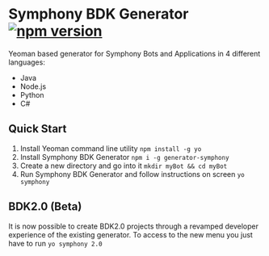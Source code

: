 # Symphony BDK Generator [![npm version](https://badge.fury.io/js/generator-symphony.svg)](https://badge.fury.io/js/generator-symphony)

Yeoman based generator for Symphony Bots and Applications in 4 different languages:
- Java
- Node.js
- Python
- C#

## Quick Start

1. Install Yeoman command line utility `npm install -g yo` 
2. Install Symphony BDK Generator `npm i -g generator-symphony`
3. Create a new directory and go into it `mkdir myBot && cd myBot`
4. Run Symphony BDK Generator and follow instructions on screen `yo symphony`

## BDK2.0 (Beta)

It is now possible to create BDK2.0 projects through a revamped developer experience of the existing generator. To 
access to the new menu you just have to run `yo symphony 2.0`
